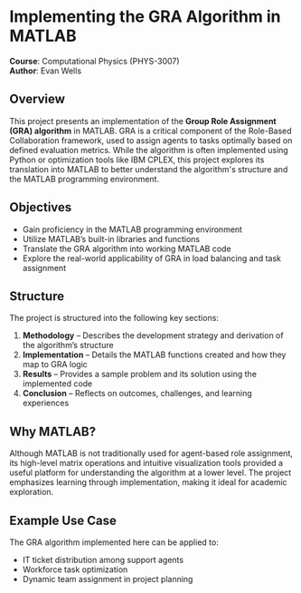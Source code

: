 # Implementing the GRA Algorithm in MATLAB

**Course**: Computational Physics (PHYS-3007)  
**Author**: Evan Wells

## Overview

This project presents an implementation of the **Group Role Assignment (GRA) algorithm** in MATLAB. GRA is a critical component of the Role-Based Collaboration framework, used to assign agents to tasks optimally based on defined evaluation metrics. While the algorithm is often implemented using Python or optimization tools like IBM CPLEX, this project explores its translation into MATLAB to better understand the algorithm's structure and the MATLAB programming environment.

## Objectives

- Gain proficiency in the MATLAB programming environment
- Utilize MATLAB’s built-in libraries and functions
- Translate the GRA algorithm into working MATLAB code
- Explore the real-world applicability of GRA in load balancing and task assignment

## Structure

The project is structured into the following key sections:

1. **Methodology** – Describes the development strategy and derivation of the algorithm’s structure
2. **Implementation** – Details the MATLAB functions created and how they map to GRA logic
3. **Results** – Provides a sample problem and its solution using the implemented code
4. **Conclusion** – Reflects on outcomes, challenges, and learning experiences

## Why MATLAB?

Although MATLAB is not traditionally used for agent-based role assignment, its high-level matrix operations and intuitive visualization tools provided a useful platform for understanding the algorithm at a lower level. The project emphasizes learning through implementation, making it ideal for academic exploration.

## Example Use Case

The GRA algorithm implemented here can be applied to:
- IT ticket distribution among support agents
- Workforce task optimization
- Dynamic team assignment in project planning
